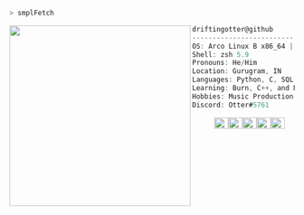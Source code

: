 ```bash
> smplFetch
```

<img align="left" src="https://avatars.githubusercontent.com/u/112343623?v=4" width="320" /> 

```csharp
driftingotter@github
-------------------------
OS: Arco Linux B x86_64 | Hyprland
Shell: zsh 5.9
Pronouns: He/Him
Location: Gurugram, IN
Languages: Python, C, SQL, HTML, CSS, JS, C++, Rust
Learning: Burn, C++, and Rust
Hobbies: Music Production, Gym, Gaming
Discord: Otter#5761
```
<p align="left">
  &nbsp; &nbsp; &nbsp; &nbsp; &nbsp;
  <img alt="#474342" src="https://via.placeholder.com/15/474342/000000?text=+" width="25" height="20" /><img alt="#fbedf6" src="https://via.placeholder.com/15/fbedf6/000000?text=+" width="25" height="20" /><img alt="#c9594d" src="https://via.placeholder.com/15/c9594d/000000?text=+" width="25" height="20" /><img alt="#f8b9b2" src="https://via.placeholder.com/15/f8b9b2/000000?text=+" width="25" height="20" /><img alt="#ae9c9d" src="https://via.placeholder.com/15/ae9c9d/000000?text=+" width="25" height="20" />
</p>

